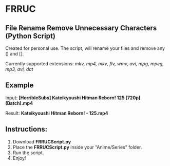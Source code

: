 # FRRUC
## File Rename Remove Unnecessary Characters (Python Script)

Created for personal use. The script, will rename your files and remove any () and [].

Currently supported extensions: *mkv, mp4, mkv, flv, wmv, avi, mpg, mpeg, mp3, avi, dat*

## Example

Input: **[HorribleSubs] Kateikyoushi Hitman Reborn! 125 [720p] (Batch).mp4**

Result: **Kateikyoushi Hitman Reborn! - 125.mp4**


## Instructions:
1. Download **FRRUCScript.py**
2. Place the **FRRUCScript.py** inside your "Anime/Series" folder.
3. Run the script.
4. Enjoy!
